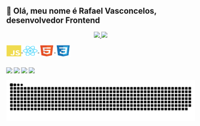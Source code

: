 ## 👋 Olá, meu nome é Rafael Vasconcelos, desenvolvedor Frontend
<div>
  <div align=center>
    <a href="https://github.com/rafael-lima-vasconcelos">
    <img height="180em" src="https://github-readme-stats.vercel.app/api?username=rafael-lima-vasconcelos&theme=merko&count_private=true"/>
    <img height="180em" src="https://github-readme-stats.vercel.app/api/top-langs/?username=anuraghazra&theme=merko&card_width=500"    />
  </div>
  <div style="display: inline_block"><br>
    <img align="center" alt="Rafa-Js" height="30" width="40" src="https://raw.githubusercontent.com/devicons/devicon/master/icons/javascript/javascript-plain.svg">  
    <img align="center" alt="Rafa-React" height="30" width="40" src="https://raw.githubusercontent.com/devicons/devicon/master/icons/react/react-original.svg">
    <img align="center" alt="Rafa-HTML" height="30" width="40" src="https://raw.githubusercontent.com/devicons/devicon/master/icons/html5/html5-original.svg">
    <img align="center" alt="Rafa-CSS" height="30" width="40" src="https://raw.githubusercontent.com/devicons/devicon/master/icons/css3/css3-original.svg"> 
    </div>
      
##
      
   <div width="30vw">
   <a href="https://discord.gg/#8279" target="_blank"><img src="https://img.shields.io/badge/Discord-7289DA?style=for-the-badge&logo=discord&logoColor=white" target="_blank"></a>
   <a href="https://twitter.com/rafaelvascon_" target="_blank"><img src="https://img.shields.io/badge/-Twitter-%230077B5?style=for-the-badge&logo=twitter&logoColor=white" target="_blank"></a>
   <a href = "mailto:rafaelvasconcelos13@gmail.com"><img src="https://img.shields.io/badge/-Gmail-%23333?style=for-the-badge&logo=gmail&logoColor=red" target="_blank"></a>
   <a href="https://www.linkedin.com/in/rafael-lima-vasconcelos/" target="_blank"><img src="https://img.shields.io/badge/-LinkedIn-%230077B5?style=for-the-badge&logo=linkedin&logoColor=white" target="_blank"></a>      
    </div>  
  </div>
</div>


    
![Snake animation](https://github.com/rafael-lima-vasconcelos/rafael-lima-vasconcelos/blob/output/github-contribution-grid-snake.svg)
    
<!-- rafael-lima-vasconcelos/rafael-lima-vasconcelos is a ✨ special ✨ repository because its `README.md` (this file) appears on your GitHub profile.
You can click the Preview link to take a look at your changes.
 -->
